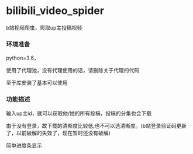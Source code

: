 # bilibili_video_spider
b站视频爬虫，爬取up主投稿视频

### 环境准备

python=3.6，

使用了代理池，没有代理使用的话，请删除关于代理的代码

至于库安装了基本可以使用



### 功能描述

输入up主id，就可以获取他/她的所有投稿，投稿的分集也会下载

由于没有登录，故下载的清晰度比较低,也不可以选清晰度。(b站登录验证码更新了，以前破解的失效了，现在暂时还没有破解)

简单进度条显示



